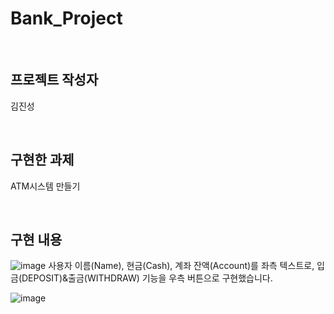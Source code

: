 # Bank_Project

</br>

## 프로젝트 작성자

김진성

</br>

## 구현한 과제

ATM시스템 만들기

</br>

## 구현 내용

![image](https://github.com/GYALLERHORN/Bank_Project/assets/141597722/02154e95-87c6-4128-84e0-13cbca1b51ea)
사용자 이름(Name), 현금(Cash), 계좌 잔액(Account)를 좌측 텍스트로, 입금(DEPOSIT)&출금(WITHDRAW) 기능을 우측 버튼으로 구현했습니다.

![image](https://github.com/GYALLERHORN/Bank_Project/assets/141597722/7e5fe3ec-4076-4ae2-ae83-6df392052373)

